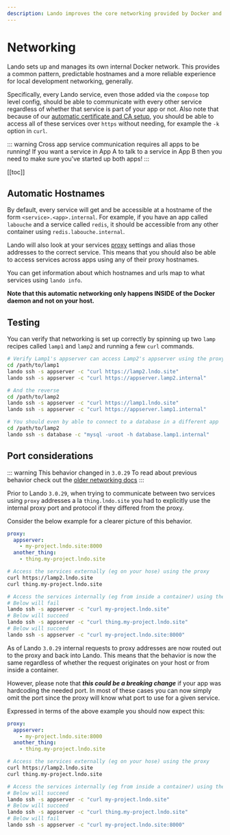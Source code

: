 ```yaml
---
description: Lando improves the core networking provided by Docker and Docker Compose so it is more useful in the local development context and lets containers talk to each other even across applications.
---
```


# Networking

Lando sets up and manages its own internal Docker network. This provides a common pattern, predictable hostnames and a more reliable experience for local development networking, generally.

Specifically, every Lando service, even those added via the `compose` top level config, should be able to communicate with every other service regardless of whether that service is part of your app or not.  Also note that because of our [automatic certificate and CA setup](./security.md), you should be able to access all of these services over `https` without needing, for example the `-k` option in `curl`.

::: warning Cross app service communication requires all apps to be running!
If you want a service in App A to talk to a service in App B then you need to make sure you've started up both apps!
:::

[[toc]]

## Automatic Hostnames

By default, every service will get and be accessible at a hostname of the form `<service>.<app>.internal`. For example, if you have an app called `labouche` and a service called `redis`, it should be accessible from any other container using `redis.labouche.internal`.

Lando will also look at your services [proxy](./proxy.md) settings and alias those addresses to the correct service. This means that you should also be able to access services across apps using any of their proxy hostnames.

You can get information about which hostnames and urls map to what services using `lando info`.

**Note that this automatic networking only happens INSIDE of the Docker daemon and not on your host.**

## Testing

You can verify that networking is set up correctly by spinning up two `lamp` recipes called `lamp1` and `lamp2` and running a few `curl` commands.

```bash
# Verify Lamp1's appserver can access Lamp2's appserver using the proxy and .internal addresses
cd /path/to/lamp1
lando ssh -s appserver -c "curl https://lamp2.lndo.site"
lando ssh -s appserver -c "curl https://appserver.lamp2.internal"

# And the reverse
cd /path/to/lamp2
lando ssh -s appserver -c "curl https://lamp1.lndo.site"
lando ssh -s appserver -c "curl https://appserver.lamp1.internal"

# You should even by able to connect to a database in a different app
cd /path/to/lamp2
lando ssh -s database -c "mysql -uroot -h database.lamp1.internal"
```

## Port considerations

::: warning This behavior changed in `3.0.29`
To read about previous behavior check out the [older networking docs](https://github.com/lando/lando/blob/v3.0.28/docs/config/networking.md#port-considerations)
:::

Prior to Lando `3.0.29`, when trying to communicate between two services using `proxy` addresses a la `thing.lndo.site` you had to explicitly use the internal proxy port and protocol if they differed from the proxy.

Consider the below example for a clearer picture of this behavior.

```yaml
proxy:
  appserver:
    - my-project.lndo.site:8000
  another_thing:
    - thing.my-project.lndo.site
```

```bash
# Access the services externally (eg on your hose) using the proxy
curl https://lamp2.lndo.site
curl thing.my-project.lndo.site

# Access the services internally (eg from inside a container) using the proxy alias
# Below will fail
lando ssh -s appserver -c "curl my-project.lndo.site"
# Below will succeed
lando ssh -s appserver -c "curl thing.my-project.lndo.site"
# Below will succeed
lando ssh -s appserver -c "curl my-project.lndo.site:8000"
```

As of Lando `3.0.29` internal requests to proxy addresses are now routed out to the proxy and back into Lando. This means that the behavior is now the same regardless of whether the request originates on your host or from inside a container.

However, please note that _**this could be a breaking change**_ if your app was hardcoding the needed port. In most of these cases you can now simply omit the port since the proxy will know what port to use for a given service.

Expressed in terms of the above example you should now expect this:

```yaml
proxy:
  appserver:
    - my-project.lndo.site:8000
  another_thing:
    - thing.my-project.lndo.site
```

```bash
# Access the services externally (eg on your hose) using the proxy
curl https://lamp2.lndo.site
curl thing.my-project.lndo.site

# Access the services internally (eg from inside a container) using the proxy alias
# Below will succeed
lando ssh -s appserver -c "curl my-project.lndo.site"
# Below will succeed
lando ssh -s appserver -c "curl thing.my-project.lndo.site"
# Below will fail
lando ssh -s appserver -c "curl my-project.lndo.site:8000"
```

<RelatedGuides tag="Networking"/>

